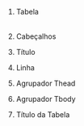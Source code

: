 1. Tabela
<table></table>

2. Cabeçalhos
<tr></tr>

3. Título
<th></th>

4. Linha
<td></td>

5. Agrupador Thead
<thead><thead>

6. Agrupador Tbody
<tbody></tbody>

7. Título da Tabela
<caption></caption>
